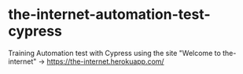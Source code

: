 # the-internet-automation-test-cypress
Training Automation test with Cypress using the site "Welcome to the-internet" -> https://the-internet.herokuapp.com/
